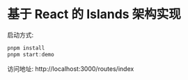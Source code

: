 # 基于 React 的 Islands 架构实现

启动方式:

```ts
pnpm install
pnpm start:demo
```

访问地址: http://localhost:3000/routes/index
